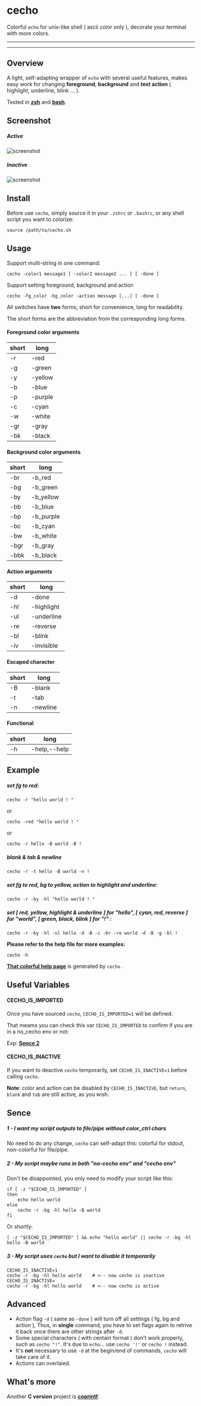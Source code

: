 # cecho #

Colorful `echo` for unix-like shell ( ascii color only ), decorate your terminal with more colors.

----------
----------

## Overview ##

A light, self-adapting wrapper of `echo` with several useful features, makes easy work for changing **foreground**, **background** and **text action** ( highlight, underline, blink ... ).

Tested in [**zsh**](http://www.zsh.org/) and [**bash**](http://www.gnu.org/software/bash/).

## Screenshot ##

##### Active #####

![screenshot](https://raw.github.com/springlie/cecho/master/screenshot.png)

##### Inactive #####

![screenshot](https://raw.github.com/springlie/cecho/master/screenshot2.png)

## Install ##

Before use `cecho`, simply source it in your `.zshrc` or `.bashrc`, or any shell script you want to colorize: 

	source /path/to/cecho.sh

## Usage ##

Support multi-string in one command:

	cecho -color1 message1 [ -color2 message2 ... ] [ -done ]

Support setting foreground, background and action

	cecho -fg_color -bg_color -action message [...] [ -done ]

All switches have **two** forms, short for convenience, long for readability.

The short forms are the abbreviation from the corresponding long forms.

#### Foreground color arguments ##

| short |  long        |
| ----- | -------      |
| -r    | -red         |
| -g    | -green       |
| -y    | -yellow      |
| -b    | -blue        |
| -p    | -purple      |
| -c    | -cyan        |
| -w    | -white       |
| -gr   | -gray        |
| -bk   | -black       |

#### Background color arguments ####

| short |  long        |
| ----- | ------------ |
| -br   |  -b_red      |
| -bg   |  -b_green    |
| -by   |  -b_yellow   |
| -bb   |  -b_blue     |
| -bp   |  -b_purple   |
| -bc   |  -b_cyan     |
| -bw   |  -b_white    |
| -bgr  |  -b_gray     |
| -bbk  |  -b_black    |

#### Action arguments ####

| short |  long        |
| ----- | ------------ |
| -d    |  -done       |
| -hl   |  -highlight  |
| -ul   |  -underline  |
| -re   |  -reverse    |
| -bl   |  -blink      |
| -iv   |  -invisible  |

#### Escaped character ####

| short |  long        |
| ----- | ------------ |
| -B    |  -blank      |
| -t    |  -tab		   |
| -n    |  -newline    |

#### Functional ####

| short |  long        |
| ----- | ------------ |
| -h    | -help,--help |

## Example ##

##### set fg to *red*: #####
	
	cecho -r "hello world ! "
or

	cecho -red "hello world ! "

or

	cecho -r hello -B world -B !

##### *blank* & *tab* & *newline* #####

	cecho -r -t hello -B world -n !

##### set fg to *red*, bg to *yellow*, action to *highlight* and *underline*: #####

	cecho -r -by -hl "hello world ! "

##### set [ *red*, *yellow*, *highlight* & *underline* ] for "hello", [ *cyan*, *red*, *reverse* ] for "world", [ *green*, *black*, *blink* ] for "!" : #####

	cecho -r -by -hl -ul hello -d -B -c -br -re world -d -B -g -bl !

**Please refer to the help file for more examples:**

`cecho -h`

[**That colorful help page**](https://github.com/springlie/cecho#screenshot) is generated by `cecho` .

## Useful Variables ##

#### CECHO_IS_IMPORTED ####

Once you have sourced `cecho`, `CECHO_IS_IMPORTED=1` will be defined. 

That meams you can check this var `CECHO_IS_IMPORTED` to confirm if you are in a no_cecho env or not:

Exp: [**Sence 2**](https://github.com/springlie/cecho#2-my-script-maybe-runs-in-both-no-cecho-env-and-cecho-env/)

#### CECHO_IS_INACTIVE ####

If you want to deactive `cecho` temporarily, set `CECHO_IS_INACTIVE=1` before calling `cecho`.

**Note**: color and action can be disabled by `CECHO_IS_INACTIVE`, but `return`, `blank` and `tab` are still active, as you wish.

## Sence ##

##### 1 - I want my script outputs to file/pipe without color_ctrl chars #####

No need to do any change, `cecho` can self-adapt this: colorful for stdout, non-colorful for file/pipe.

##### 2 - My script maybe runs in both "no-cecho env" and "cecho env" #####

Don't be disappointed, you only need to modify your script like this:

	if [ -z "$CECHO_IS_IMPORTED" ]
	then
		echo hello world
	else
		cecho -r -bg -hl hello -B world
	fi

Or shortly:

	[ -z "$CECHO_IS_IMPORTED" ] && echo "hello world" || cecho -r -bg -hl hello -B world

##### 3 - My script uses `cecho` but I want to disable it temporarily #####

	CECHO_IS_INACTIVE=1
	cecho -r -bg -hl hello world	# <-- now cecho is inactive
	CECHO_IS_INACTIVE=
	cecho -r -bg -hl hello world	# <-- now cecho is active

## Advanced ##

- Action flag `-d` ( same as `-done` ) will turn off all settings ( fg, bg and action ), Thus, in **single** command, you have to set flags again to retrive it back once there are other strings after `-d`.
- Some special characters ( with centain format ) don't work properly, such as `cecho "!"`. It's due to `echo`... use `cecho '!'` or `cecho !` instead.
- It's **not** necessary to use `-d` at the begin/end of commands, `cecho` will take care of it.
- Actions can overlaied.

## What's more ##

Another **C version** project is [**coprintf**](https://github.com/springlie/coprintf).
